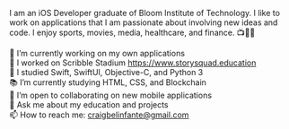 I am an iOS Developer graduate of Bloom Institute of Technology. I like to work on applications that I am passionate about involving new ideas and code. I enjoy sports, movies, media, healthcare, and finance. 📺🏀😁

🔭 I’m currently working on my own applications\
📱 I worked on Scribble Stadium https://www.storysquad.education \
🌱 I studied Swift, SwiftUI, Objective-C, and Python 3  
📚 I’m currently studying HTML, CSS, and Blockchain  
🤝 I’m open to collaborating on new mobile applications  
💬 Ask me about my education and projects  
📫 How to reach me: craigbelinfante@gmail.com
